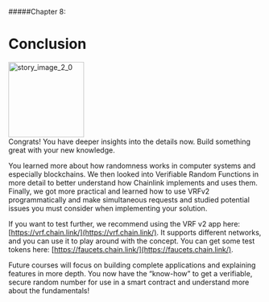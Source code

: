 #####Chapter 8:

# Conclusion

<ContentWrapp>
  <div class="imgContainer">
    <img alt="story_image_2_0" src="/images/chapter/robot.gif" width="150px" height="150px">
  </div>

  <div class="itemsContainer">
    <div class="item-text">
     Congrats! You have deeper insights into the details now. Build something great with your new knowledge.
    </div>
  </div>
</ContentWrapp>

You learned more about how randomness works in computer systems and especially blockchains. We then looked into Verifiable Random Functions in more detail to better understand how Chainlink implements and uses them. Finally, we got more practical and learned how to use VRFv2 programmatically and make simultaneous requests and studied potential issues you must consider when implementing your solution.

If you want to test further, we recommend using the VRF v2 app here: [https://vrf.chain.link/](https://vrf.chain.link/). It supports different networks, and you can use it to play around with the concept. You can get some test tokens here: [https://faucets.chain.link/](https://faucets.chain.link/).

Future courses will focus on building complete applications and explaining features in more depth. You now have the “know-how” to get a verifiable, secure random number for use in a smart contract and understand more about the fundamentals!
